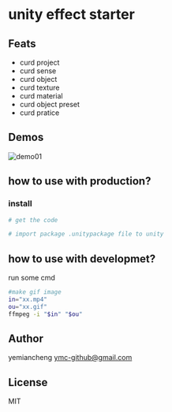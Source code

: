 # unity effect starter

## Feats

- curd project
- curd sense
- curd object
- curd texture
- curd material
- curd object preset
- curd pratice

## Demos

![demo01](./screenshot/demo.gif)
## how to use with production?

### install
```sh
# get the code

# import package .unitypackage file to unity

```

## how to use with developmet?

run some cmd
```sh
#make gif image
in="xx.mp4"
ou="xx.gif"
ffmpeg -i "$in" "$ou"

```

## Author

yemiancheng <ymc-github@gmail.com>

## License

MIT
